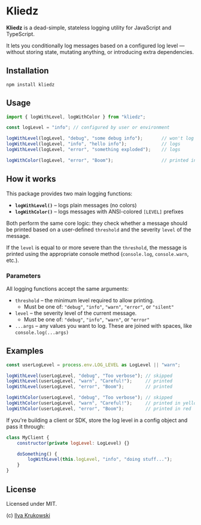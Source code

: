 # Kliedz

**Kliedz** is a dead-simple, stateless logging utility for JavaScript and TypeScript.

It lets you conditionally log messages based on a configured log level — without storing state, mutating anything, or introducing extra dependencies.

## Installation

```
npm install kliedz
```

## Usage

```js
import { logWithLevel, logWithColor } from "kliedz";

const logLevel = "info"; // configured by user or environment

logWithLevel(logLevel, "debug", "some debug info");       // won't log
logWithLevel(logLevel, "info", "hello info");             // logs
logWithLevel(logLevel, "error", "something exploded");    // logs

logWithColor(logLevel, "error", "Boom");                  // printed in red
```

## How it works

This package provides two main logging functions:

- **`logWithLevel()`** – logs plain messages (no colors)
- **`logWithColor()`** – logs messages with ANSI-colored `[LEVEL]` prefixes

Both perform the same core logic: they check whether a message should be printed based on a user-defined `threshold` and the severity `level` of the message.

If the `level` is equal to or more severe than the `threshold`, the message is printed using the appropriate console method (`console.log`, `console.warn`, etc.).

### Parameters

All logging functions accept the same arguments:

- `threshold` – the minimum level required to allow printing.
  + Must be one of: `"debug"`, `"info"`, `"warn"`, `"error"`, or `"silent"`
- `level` – the severity level of the current message.
  + Must be one of: `"debug"`, `"info"`, `"warn"`, or `"error"`
- `...args` – any values you want to log. These are joined with spaces, like `console.log(...args)`

## Examples

```js
const userLogLevel = process.env.LOG_LEVEL as LogLevel || "warn";

logWithLevel(userLogLevel, "debug", "Too verbose"); // skipped
logWithLevel(userLogLevel, "warn", "Careful!");     // printed
logWithLevel(userLogLevel, "error", "Boom");        // printed

logWithColor(userLogLevel, "debug", "Too verbose"); // skipped
logWithColor(userLogLevel, "warn", "Careful!");     // printed in yellow
logWithColor(userLogLevel, "error", "Boom");        // printed in red
```

If you're building a client or SDK, store the log level in a config object and pass it through:

```js
class MyClient {
	constructor(private logLevel: LogLevel) {}

	doSomething() {
		logWithLevel(this.logLevel, "info", "doing stuff...");
	}
}
```

## License

Licensed under MIT.

(c) [Ilya Krukowski](https://bodrovis.tech/)